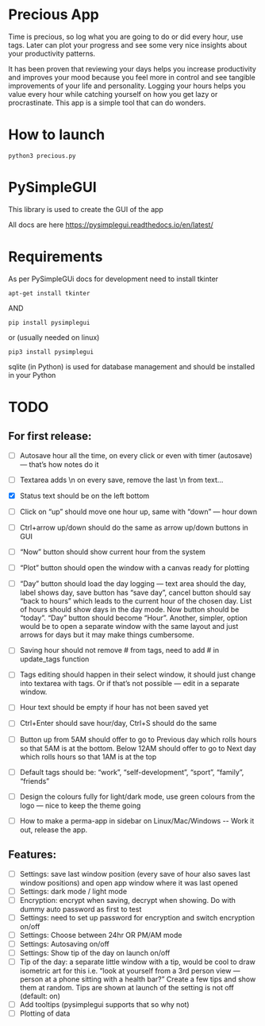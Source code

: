 # Precious App
Time is precious, so log what you are going to do or did every hour, use tags. Later can plot your progress and see some very nice insights about your productivity patterns.

It has been proven that reviewing your days helps you increase productivity and improves your mood because you feel more in control and see tangible improvements of your life and personality. Logging your hours helps you value every hour while catching yourself on how you get lazy or procrastinate. This app is a simple tool that can do wonders.

# How to launch
```python3 precious.py```

# PySimpleGUI
This library is used to create the GUI of the app

All docs are here https://pysimplegui.readthedocs.io/en/latest/

# Requirements
As per PySimpleGUi docs for development need to install tkinter

```apt-get install tkinter```

AND

```pip install pysimplegui```

or (usually needed on linux)

```pip3 install pysimplegui```

sqlite (in Python) is used for database management and should be installed in your Python


# TODO

## For first release:

- [ ] Autosave hour all the time, on every click or even with timer (autosave) — that’s how notes do it
- [ ] Textarea adds \n on every save, remove the last \n from text…
- [x] Status text should be on the left bottom
- [ ] Click on “up” should move one hour up, same with “down” — hour down
- [ ] Ctrl+arrow up/down should do the same as arrow up/down buttons in GUI
- [ ] “Now” button should show current hour from the system
- [ ] “Plot” button should open the window with a canvas ready for plotting
- [ ] “Day”  button should load the day logging — text area should the day, label shows day, save button has “save day”, cancel button should say “back to hours” which leads to the current hour of the chosen day. List of hours should show days in the day mode. Now button should be “today”. “Day” button should become “Hour”.     Another, simpler, option would be to open a separate window with the same layout and just arrows for days but it may make things cumbersome.
- [ ] Saving hour should not remove # from tags, need to add # in update_tags function
- [ ] Tags editing should happen in their select window, it should just change into textarea with tags. Or if that’s not possible — edit in a separate window.
- [ ] Hour text should be empty if hour has not been saved yet
- [ ] Ctrl+Enter should save hour/day, Ctrl+S should do the same
- [ ] Button up from 5AM should offer to go to Previous day which rolls hours so that 5AM is at the bottom. Below 12AM should offer to go to Next day which rolls hours so that 1AM is at the top
- [ ] Default tags should be: “work”, “self-development”, “sport”, “family”, “friends”
- [ ] Design the colours fully for light/dark mode, use green colours from the logo — nice to keep the theme going
- [ ] How to make a perma-app in sidebar on Linux/Mac/Windows -- Work it out, release the app.


## Features:

- [ ] Settings: save last window position (every save of hour also saves last window positions) and open app window where it was last opened
- [ ] Settings: dark mode / light mode
- [ ] Encryption: encrypt when saving, decrypt when showing. Do with dummy auto password as first to test
- [ ] Settings: need to set up password for encryption and switch encryption on/off
- [ ] Settings: Choose between 24hr OR PM/AM mode
- [ ] Settings: Autosaving on/off
- [ ] Settings: Show tip of the day on launch on/off
- [ ] Tip of the day: a separate little window with a tip, would be cool to draw isometric art for this i.e. “look at yourself from a 3rd person view — person at a phone sitting with a health bar?” Create a few tips and show them at random. Tips are shown at launch of the setting is not off (default: on)
- [ ] Add tooltips (pysimplegui supports that so why not)
- [ ] Plotting of data
